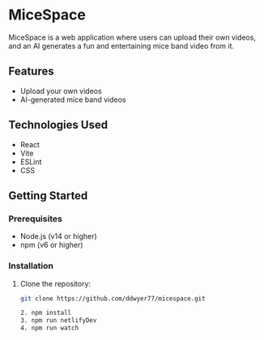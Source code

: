 # MiceSpace

MiceSpace is a web application where users can upload their own videos, and an AI generates a fun and entertaining mice band video from it.

## Features

- Upload your own videos
- AI-generated mice band videos

## Technologies Used

- React
- Vite
- ESLint
- CSS

## Getting Started

### Prerequisites

- Node.js (v14 or higher)
- npm (v6 or higher)

### Installation

1. Clone the repository:
   ```sh
   git clone https://github.com/ddwyer77/micespace.git

   2. npm install
   3. npm run netlifyDev
   4. npm run watch